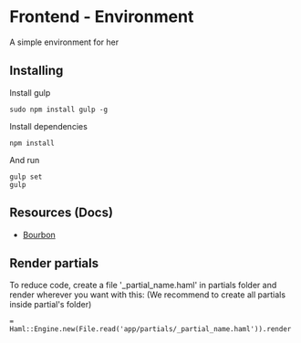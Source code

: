 # Frontend - Environment
A simple environment for her

## Installing 
Install gulp 
```
sudo npm install gulp -g
```
Install dependencies
```
npm install
```
And run
```
gulp set
gulp
```
## Resources (Docs)
- [Bourbon](https://www.bourbon.io/docs/latest/)

## Render partials
To reduce code, create a file '_partial_name.haml' in partials folder and render wherever you want with this: 
(We recommend to create all partials inside partial's folder)
```
= Haml::Engine.new(File.read('app/partials/_partial_name.haml')).render
```
